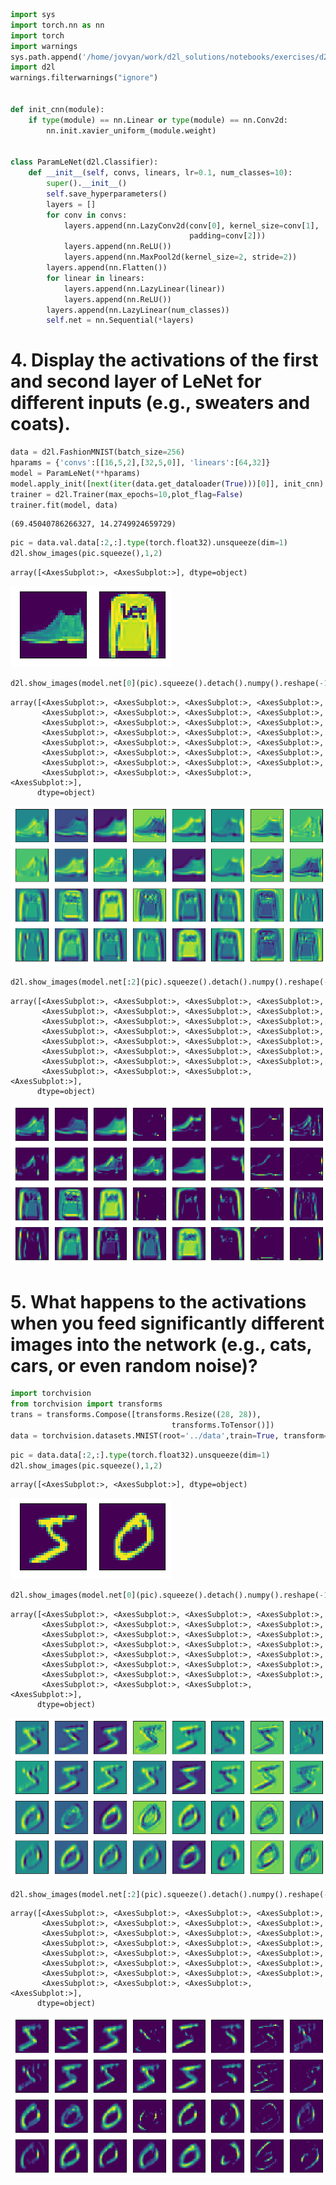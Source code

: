 ```python
import sys
import torch.nn as nn
import torch
import warnings
sys.path.append('/home/jovyan/work/d2l_solutions/notebooks/exercises/d2l_utils/')
import d2l
warnings.filterwarnings("ignore")


def init_cnn(module):
    if type(module) == nn.Linear or type(module) == nn.Conv2d:
        nn.init.xavier_uniform_(module.weight)


class ParamLeNet(d2l.Classifier):
    def __init__(self, convs, linears, lr=0.1, num_classes=10):
        super().__init__()
        self.save_hyperparameters()
        layers = []
        for conv in convs:
            layers.append(nn.LazyConv2d(conv[0], kernel_size=conv[1],
                                        padding=conv[2]))
            layers.append(nn.ReLU())
            layers.append(nn.MaxPool2d(kernel_size=2, stride=2))
        layers.append(nn.Flatten())
        for linear in linears:
            layers.append(nn.LazyLinear(linear))
            layers.append(nn.ReLU())
        layers.append(nn.LazyLinear(num_classes))
        self.net = nn.Sequential(*layers)
```

# 4. Display the activations of the first and second layer of LeNet for different inputs (e.g., sweaters and coats).


```python
data = d2l.FashionMNIST(batch_size=256)
hparams = {'convs':[[16,5,2],[32,5,0]], 'linears':[64,32]}
model = ParamLeNet(**hparams)
model.apply_init([next(iter(data.get_dataloader(True)))[0]], init_cnn)
trainer = d2l.Trainer(max_epochs=10,plot_flag=False)
trainer.fit(model, data)
```




    (69.45040786266327, 14.2749924659729)




```python
pic = data.val.data[:2,:].type(torch.float32).unsqueeze(dim=1)
d2l.show_images(pic.squeeze(),1,2)
```




    array([<AxesSubplot:>, <AxesSubplot:>], dtype=object)




    
![png](7_6_4_Exercises_part4_files/7_6_4_Exercises_part4_3_1.png)
    



```python
d2l.show_images(model.net[0](pic).squeeze().detach().numpy().reshape(-1,28,28),4,8)
```




    array([<AxesSubplot:>, <AxesSubplot:>, <AxesSubplot:>, <AxesSubplot:>,
           <AxesSubplot:>, <AxesSubplot:>, <AxesSubplot:>, <AxesSubplot:>,
           <AxesSubplot:>, <AxesSubplot:>, <AxesSubplot:>, <AxesSubplot:>,
           <AxesSubplot:>, <AxesSubplot:>, <AxesSubplot:>, <AxesSubplot:>,
           <AxesSubplot:>, <AxesSubplot:>, <AxesSubplot:>, <AxesSubplot:>,
           <AxesSubplot:>, <AxesSubplot:>, <AxesSubplot:>, <AxesSubplot:>,
           <AxesSubplot:>, <AxesSubplot:>, <AxesSubplot:>, <AxesSubplot:>,
           <AxesSubplot:>, <AxesSubplot:>, <AxesSubplot:>, <AxesSubplot:>],
          dtype=object)




    
![png](7_6_4_Exercises_part4_files/7_6_4_Exercises_part4_4_1.png)
    



```python
d2l.show_images(model.net[:2](pic).squeeze().detach().numpy().reshape(-1,28,28),4,8)
```




    array([<AxesSubplot:>, <AxesSubplot:>, <AxesSubplot:>, <AxesSubplot:>,
           <AxesSubplot:>, <AxesSubplot:>, <AxesSubplot:>, <AxesSubplot:>,
           <AxesSubplot:>, <AxesSubplot:>, <AxesSubplot:>, <AxesSubplot:>,
           <AxesSubplot:>, <AxesSubplot:>, <AxesSubplot:>, <AxesSubplot:>,
           <AxesSubplot:>, <AxesSubplot:>, <AxesSubplot:>, <AxesSubplot:>,
           <AxesSubplot:>, <AxesSubplot:>, <AxesSubplot:>, <AxesSubplot:>,
           <AxesSubplot:>, <AxesSubplot:>, <AxesSubplot:>, <AxesSubplot:>,
           <AxesSubplot:>, <AxesSubplot:>, <AxesSubplot:>, <AxesSubplot:>],
          dtype=object)




    
![png](7_6_4_Exercises_part4_files/7_6_4_Exercises_part4_5_1.png)
    


# 5. What happens to the activations when you feed significantly different images into the network (e.g., cats, cars, or even random noise)?


```python
import torchvision
from torchvision import transforms
trans = transforms.Compose([transforms.Resize((28, 28)),
                                    transforms.ToTensor()])
data = torchvision.datasets.MNIST(root='../data',train=True, transform=trans, download=True)
```


```python
pic = data.data[:2,:].type(torch.float32).unsqueeze(dim=1)
d2l.show_images(pic.squeeze(),1,2)
```




    array([<AxesSubplot:>, <AxesSubplot:>], dtype=object)




    
![png](7_6_4_Exercises_part4_files/7_6_4_Exercises_part4_8_1.png)
    



```python
d2l.show_images(model.net[0](pic).squeeze().detach().numpy().reshape(-1,28,28),4,8)
```




    array([<AxesSubplot:>, <AxesSubplot:>, <AxesSubplot:>, <AxesSubplot:>,
           <AxesSubplot:>, <AxesSubplot:>, <AxesSubplot:>, <AxesSubplot:>,
           <AxesSubplot:>, <AxesSubplot:>, <AxesSubplot:>, <AxesSubplot:>,
           <AxesSubplot:>, <AxesSubplot:>, <AxesSubplot:>, <AxesSubplot:>,
           <AxesSubplot:>, <AxesSubplot:>, <AxesSubplot:>, <AxesSubplot:>,
           <AxesSubplot:>, <AxesSubplot:>, <AxesSubplot:>, <AxesSubplot:>,
           <AxesSubplot:>, <AxesSubplot:>, <AxesSubplot:>, <AxesSubplot:>,
           <AxesSubplot:>, <AxesSubplot:>, <AxesSubplot:>, <AxesSubplot:>],
          dtype=object)




    
![png](7_6_4_Exercises_part4_files/7_6_4_Exercises_part4_9_1.png)
    



```python
d2l.show_images(model.net[:2](pic).squeeze().detach().numpy().reshape(-1,28,28),4,8)
```




    array([<AxesSubplot:>, <AxesSubplot:>, <AxesSubplot:>, <AxesSubplot:>,
           <AxesSubplot:>, <AxesSubplot:>, <AxesSubplot:>, <AxesSubplot:>,
           <AxesSubplot:>, <AxesSubplot:>, <AxesSubplot:>, <AxesSubplot:>,
           <AxesSubplot:>, <AxesSubplot:>, <AxesSubplot:>, <AxesSubplot:>,
           <AxesSubplot:>, <AxesSubplot:>, <AxesSubplot:>, <AxesSubplot:>,
           <AxesSubplot:>, <AxesSubplot:>, <AxesSubplot:>, <AxesSubplot:>,
           <AxesSubplot:>, <AxesSubplot:>, <AxesSubplot:>, <AxesSubplot:>,
           <AxesSubplot:>, <AxesSubplot:>, <AxesSubplot:>, <AxesSubplot:>],
          dtype=object)




    
![png](7_6_4_Exercises_part4_files/7_6_4_Exercises_part4_10_1.png)
    

